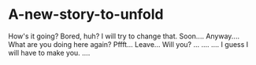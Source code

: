 # A-new-story-to-unfold
How's it going?
Bored, huh?
I will try to change that.
Soon....
Anyway....
What are you doing here again?
Pffft...
Leave...
Will you?
...
....
....
I guess I will have to make you.
....
